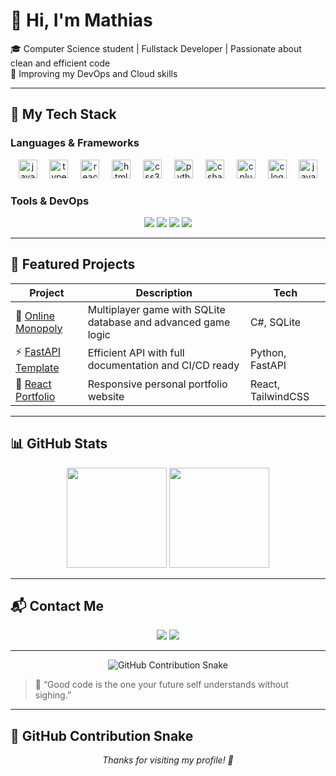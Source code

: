 # 👋 Hi, I'm Mathias

🎓 Computer Science student | Fullstack Developer | Passionate about clean and efficient code  
🌱 Improving my DevOps and Cloud skills  

---

## 🧰 My Tech Stack

### Languages & Frameworks
<div align="center">
  <img src="https://cdn.jsdelivr.net/gh/devicons/devicon/icons/javascript/javascript-original.svg" height="30" alt="javascript logo"  />
  <img width="12" />
  <img src="https://cdn.jsdelivr.net/gh/devicons/devicon/icons/typescript/typescript-original.svg" height="30" alt="typescript logo"  />
  <img width="12" />
  <img src="https://cdn.jsdelivr.net/gh/devicons/devicon/icons/react/react-original.svg" height="30" alt="react logo"  />
  <img width="12" />
  <img src="https://cdn.jsdelivr.net/gh/devicons/devicon/icons/html5/html5-original.svg" height="30" alt="html5 logo"  />
  <img width="12" />
  <img src="https://cdn.jsdelivr.net/gh/devicons/devicon/icons/css3/css3-original.svg" height="30" alt="css3 logo"  />
  <img width="12" />
  <img src="https://cdn.jsdelivr.net/gh/devicons/devicon/icons/python/python-original.svg" height="30" alt="python logo"  />
  <img width="12" />
  <img src="https://cdn.jsdelivr.net/gh/devicons/devicon/icons/csharp/csharp-original.svg" height="30" alt="csharp logo"  />
  <img width="12" />
  <img src="https://cdn.jsdelivr.net/gh/devicons/devicon/icons/cplusplus/cplusplus-original.svg" height="30" alt="cplusplus logo"  />
  <img width="12" />
  <img src="https://cdn.jsdelivr.net/gh/devicons/devicon/icons/c/c-original.svg" height="30" alt="c logo"  />
  <img width="12" />
  <img src="https://cdn.jsdelivr.net/gh/devicons/devicon/icons/java/java-original.svg" height="30" alt="java logo"  />
</div>

### Tools & DevOps
<p align="center">
  <img src="https://img.shields.io/badge/Git-F05032?style=for-the-badge&logo=git&logoColor=white&animation=spin" />
  <img src="https://img.shields.io/badge/Docker-2496ED?style=for-the-badge&logo=docker&logoColor=white&animation=spin" />
  <img src="https://img.shields.io/badge/Linux-FCC624?style=for-the-badge&logo=linux&logoColor=black&animation=spin" />
  <img src="https://img.shields.io/badge/VSCode-007ACC?style=for-the-badge&logo=visualstudiocode&logoColor=white&animation=spin" />
</p>

---

## 🚀 Featured Projects

| Project | Description | Tech |
|--------|------------|-------|
| 🎲 [Online Monopoly](https://github.com/Mathiasdecastro/Monopoly) | Multiplayer game with SQLite database and advanced game logic | C#, SQLite |
| ⚡ [FastAPI Template](https://github.com/Mathiasdecastro/fastapi-template) | Efficient API with full documentation and CI/CD ready | Python, FastAPI |
| 🧩 [React Portfolio](https://github.com/Mathiasdecastro/portfolio) | Responsive personal portfolio website | React, TailwindCSS |

---

## 📊 GitHub Stats

<p align="center">
  <img height="160em" src="https://github-readme-stats.vercel.app/api?username=Mathiasdecastro&show_icons=true&theme=radical" />
  <img height="160em" src="https://github-readme-stats.vercel.app/api/top-langs/?username=Mathiasdecastro&layout=compact&theme=radical" />
</p>

---

## 📬 Contact Me

<p align="center">
  <a href="mailto:mathias.dev@gmail.com"><img src="https://img.shields.io/badge/Email-mathias.dev@gmail.com-red?style=for-the-badge&logo=gmail&logoColor=white"/></a>
  <a href="https://www.linkedin.com/in/ton-lien/"><img src="https://img.shields.io/badge/LinkedIn-0077B5?style=for-the-badge&logo=linkedin&logoColor=white"/></a>
</p>

---

<p align="center">
  <img src="https://github.com/mathiasdecastro/aathiasdecastro/blob/output/github-contribution-grid-snake.svg" alt="GitHub Contribution Snake" />
</p>

> 💬 “Good code is the one your future self understands without sighing.”  

---
## 🐍 GitHub Contribution Snake

<p align="center">
  <i>Thanks for visiting my profile! 🚀</i>
</p>
